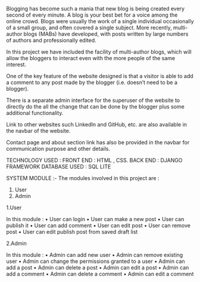 Blogging has become such a mania that new blog is being created every second of
every minute. A blog is your best bet for a voice among the online crowd. Blogs
were usually the work of a single individual occasionally of a small group, and
often covered a single subject. More recently, multi-author blogs (MABs) have
developed, with posts written by large numbers of authors and professionally
edited.

In this project we have included the facility of multi-author blogs, which will allow
the bloggers to interact even with the more people of the same interest.

One of the key feature of the website designed is that a visitor is able to add a
comment to any post made by the blogger (i.e. doesn’t need to be a blogger).

There is a separate admin interface for the superuser of the website to directly do
the all the change that can be done by the blogger plus some additional
functionality.

Link to other websites such LinkedIn and GitHub, etc. are also available in the
navbar of the website.

Contact page and about section link has also be provided in the navbar for
communication purpose and other details.


TECHNOLOGY USED :
FRONT END : HTML , CSS.
BACK END : DJANGO FRAMEWORK
DATABASE USED : SQL LITE

SYSTEM MODULE :-
The modules involved in this project are :
1. User
2. Admin


1.User

In this module :
• User can login
• User can make a new post
• User can publish it
• User can add comment
• User can edit post
• User can remove post
• User can edit publish post from saved draft list


2.Admin

In this module :
• Admin can add new user
• Admin can remove existing user
• Admin can change the permissions granted to a user
• Admin can add a post
• Admin can delete a post
• Admin can edit a post
• Admin can add a comment
• Admin can delete a comment
• Admin can edit a comment


